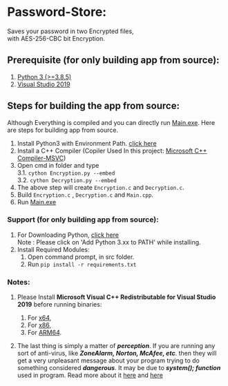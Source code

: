 # Password-Store:
Saves your password in two Encrypted files,<br>
with AES-256-CBC bit Encryption.<br>

## Prerequisite (for only building app from source):
1. [Python 3 (>=3.8.5)](https://www.python.org/)
2. [Visual Studio 2019](https://visualstudio.microsoft.com/vs/)

## Steps for building the app from source:

Although Everything is compiled and you can directly run [Main.exe](https://github.com/garvit-joshi/Password-Store/tree/master/bin64). Here are steps for building app from source.

1. Install Python3 with Environment Path. [click here](https://www.python.org/)
2. Install a C++ Compiler (Copiler Used In this project: [Microsoft C++ Compiler-MSVC](https://visualstudio.microsoft.com/downloads/))
3. Open cmd in folder and type <br>
3.1. ```cython Encryption.py --embed```  
3.2. ```cython Decryption.py --embed```
4. The above step will create ```Encryption.c``` and ```Decryption.c```.
5. Build ```Encryption.c``` , ```Decryption.c``` and ```Main.cpp```.
6. Run [Main.exe](https://github.com/garvit-joshi/Password-Store/tree/master/bin64)

### Support (for only building app from source):

1. For Downloading Python, [click here](https://www.python.org/) <br>
Note : Please click on 'Add Python 3.xx to PATH' while installing.
2. Install Required Modules:
    1. Open command prompt, in src folder.
    2. Run ```pip install -r requirements.txt```

### Notes:

1. Please Install **Microsoft Visual C++ Redistributable for Visual Studio 2019** before running binaries:
    1. For [x64](https://aka.ms/vs/16/release/VC_redist.x64.exe),
    2. For [x86](https://aka.ms/vs/16/release/VC_redist.x86.exe),
    3. For [ARM64](https://aka.ms/vs/16/release/VC_redist.arm64.exe).

2. The last thing is simply a matter of ***perception***. If you are running any sort of anti-virus, like ***ZoneAlarm, Norton, McAfee, etc***. then they will get a very unpleasant message about your program trying to do something considered ***dangerous***. It may be due to ***system(); function*** used in program. Read more about it [here](http://www.cplusplus.com/reference/cstdlib/system/) and [here](http://www.cplusplus.com/articles/j3wTURfi/)
